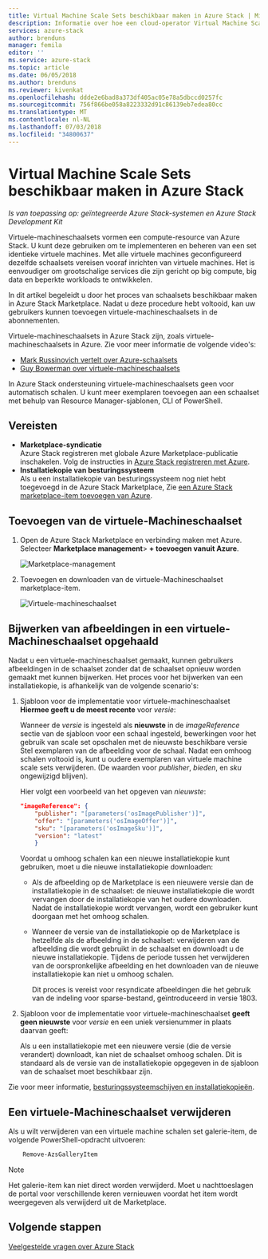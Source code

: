 ```yaml
---
title: Virtual Machine Scale Sets beschikbaar maken in Azure Stack | Microsoft Docs
description: Informatie over hoe een cloud-operator Virtual Machine Scale Sets kunt toevoegen aan de Azure Stack Marketplace
services: azure-stack
author: brenduns
manager: femila
editor: ''
ms.service: azure-stack
ms.topic: article
ms.date: 06/05/2018
ms.author: brenduns
ms.reviewer: kivenkat
ms.openlocfilehash: ddde2e6bad8a373df405ac05e78a5dbccd0257fc
ms.sourcegitcommit: 756f866be058a8223332d91c86139eb7edea80cc
ms.translationtype: MT
ms.contentlocale: nl-NL
ms.lasthandoff: 07/03/2018
ms.locfileid: "34800637"
---
```

# <a name="make-virtual-machine-scale-sets-available-in-azure-stack"></a>Virtual Machine Scale Sets beschikbaar maken in Azure Stack

*Is van toepassing op: geïntegreerde Azure Stack-systemen en Azure Stack Development Kit*

Virtuele-machineschaalsets vormen een compute-resource van Azure Stack. U kunt deze gebruiken om te implementeren en beheren van een set identieke virtuele machines. Met alle virtuele machines geconfigureerd dezelfde schaalsets vereisen vooraf inrichten van virtuele machines. Het is eenvoudiger om grootschalige services die zijn gericht op big compute, big data en beperkte workloads te ontwikkelen.

In dit artikel begeleidt u door het proces van schaalsets beschikbaar maken in Azure Stack Marketplace. Nadat u deze procedure hebt voltooid, kan uw gebruikers kunnen toevoegen virtuele-machineschaalsets in de abonnementen.

Virtuele-machineschaalsets in Azure Stack zijn, zoals virtuele-machineschaalsets in Azure. Zie voor meer informatie de volgende video's:
* [Mark Russinovich vertelt over Azure-schaalsets](https://channel9.msdn.com/Blogs/Regular-IT-Guy/Mark-Russinovich-Talks-Azure-Scale-Sets/)
* [Guy Bowerman over virtuele-machineschaalsets](https://channel9.msdn.com/Shows/Cloud+Cover/Episode-191-Virtual-Machine-Scale-Sets-with-Guy-Bowerman)

In Azure Stack ondersteuning virtuele-machineschaalsets geen voor automatisch schalen. U kunt meer exemplaren toevoegen aan een schaalset met behulp van Resource Manager-sjablonen, CLI of PowerShell.

## <a name="prerequisites"></a>Vereisten

- **Marketplace-syndicatie**  
    Azure Stack registreren met globale Azure Marketplace-publicatie inschakelen. Volg de instructies in [Azure Stack registreren met Azure](azure-stack-registration.md).
- **Installatiekopie van besturingssysteem**  
    Als u een installatiekopie van besturingssysteem nog niet hebt toegevoegd in de Azure Stack Marketplace, Zie [een Azure Stack marketplace-item toevoegen van Azure](asdk/asdk-marketplace-item.md).

## <a name="add-the-virtual-machine-scale-set"></a>Toevoegen van de virtuele-Machineschaalset

1. Open de Azure Stack Marketplace en verbinding maken met Azure. Selecteer **Marketplace management**> **+ toevoegen vanuit Azure**.

    ![Marketplace-management](media/azure-stack-compute-add-scalesets/image01.png)

2. Toevoegen en downloaden van de virtuele-Machineschaalset marketplace-item.

    ![Virtuele-machineschaalset](media/azure-stack-compute-add-scalesets/image02.png)

## <a name="update-images-in-a-virtual-machine-scale-set"></a>Bijwerken van afbeeldingen in een virtuele-Machineschaalset opgehaald

Nadat u een virtuele-machineschaalset gemaakt, kunnen gebruikers afbeeldingen in de schaalset zonder dat de schaalset opnieuw worden gemaakt met kunnen bijwerken. Het proces voor het bijwerken van een installatiekopie, is afhankelijk van de volgende scenario's:

1. Sjabloon voor de implementatie voor virtuele-machineschaalset **Hiermee geeft u de meest recente** voor *versie*:  

   Wanneer de *versie* is ingesteld als **nieuwste** in de *imageReference* sectie van de sjabloon voor een schaal ingesteld, bewerkingen voor het gebruik van scale set opschalen met de nieuwste beschikbare versie Stel exemplaren van de afbeelding voor de schaal. Nadat een omhoog schalen voltooid is, kunt u oudere exemplaren van virtuele machine scale sets verwijderen.  (De waarden voor *publisher*, *bieden*, en *sku* ongewijzigd blijven). 

   Hier volgt een voorbeeld van het opgeven van *nieuwste*:  

    ```Json  
    "imageReference": {
        "publisher": "[parameters('osImagePublisher')]",
        "offer": "[parameters('osImageOffer')]",
        "sku": "[parameters('osImageSku')]",
        "version": "latest"
        }
    ```

   Voordat u omhoog schalen kan een nieuwe installatiekopie kunt gebruiken, moet u die nieuwe installatiekopie downloaden:  

   - Als de afbeelding op de Marketplace is een nieuwere versie dan de installatiekopie in de schaalset: de nieuwe installatiekopie die wordt vervangen door de installatiekopie van het oudere downloaden. Nadat de installatiekopie wordt vervangen, wordt een gebruiker kunt doorgaan met het omhoog schalen. 

   - Wanneer de versie van de installatiekopie op de Marketplace is hetzelfde als de afbeelding in de schaalset: verwijderen van de afbeelding die wordt gebruikt in de schaalset en downloadt u de nieuwe installatiekopie. Tijdens de periode tussen het verwijderen van de oorspronkelijke afbeelding en het downloaden van de nieuwe installatiekopie kan niet u omhoog schalen. 
      
     Dit proces is vereist voor resyndicate afbeeldingen die het gebruik van de indeling voor sparse-bestand, geïntroduceerd in versie 1803. 
 

2. Sjabloon voor de implementatie voor virtuele-machineschaalset **geeft geen nieuwste** voor *versie* en een uniek versienummer in plaats daarvan geeft:  

    Als u een installatiekopie met een nieuwere versie (die de versie verandert) downloadt, kan niet de schaalset omhoog schalen. Dit is standaard als de versie van de installatiekopie opgegeven in de sjabloon van de schaalset moet beschikbaar zijn.  

Zie voor meer informatie, [besturingssysteemschijven en installatiekopieën](.\user\azure-stack-compute-overview.md#operating-system-disks-and-images).  


## <a name="remove-a-virtual-machine-scale-set"></a>Een virtuele-Machineschaalset verwijderen

Als u wilt verwijderen van een virtuele machine schalen set galerie-item, de volgende PowerShell-opdracht uitvoeren:

```PowerShell  
    Remove-AzsGalleryItem
````

> [!NOTE]
> Het galerie-item kan niet direct worden verwijderd. Moet u nachttoeslagen de portal voor verschillende keren vernieuwen voordat het item wordt weergegeven als verwijderd uit de Marketplace.

## <a name="next-steps"></a>Volgende stappen
[Veelgestelde vragen over Azure Stack](azure-stack-faq.md)